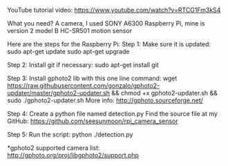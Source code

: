  YouTube tutorial video:
 https://www.youtube.com/watch?v=RTCG1Fm3kS4


 What you need?
 A camera, I used SONY A6300
 Raspberry Pi, mine is version 2 model B
 HC-SR501 motion sensor

 Here are the steps for the Raspberry Pi:
 Step 1:
  Make sure it is updated:
  sudo apt-get update
  sudo apt-get upgrade

 Step 2:
  Install git if necessary:
  sudo apt-get install git

 Step 3:
  Install gphoto2 lib with this one line command:
  wget https://raw.githubusercontent.com/gonzalo/gphoto2-updater/master/gphoto2-updater.sh && chmod +x gphoto2-updater.sh && sudo ./gphoto2-updater.sh
  More info: http://gphoto.sourceforge.net/

 Step 4:
  Create a python file named detection.py
  Find the source file at my GitHub:
  https://github.com/seesunmoon/rpi_camera_sensor

 Step 5:
  Run the script:
  python ./detection.py



 *gphoto2 supported camera list:
 http://gphoto.org/proj/libgphoto2/support.php




